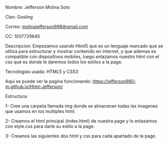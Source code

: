Nombre: Jefferson Molina Soto

Clan: Gosling

Correo: molinajefferson998@gmail.com

CC: 1007729845

Descripcion:
Empezamos usando Html5 que es un lenguaje marcado que se utiliza para estructurar y mostrar contenido en internet, y que ademas es compatible con dispositivos mobiles, luego enlazamos nuestro html con el css que es donde le daremos todos los estilos a la page. 

Tecnologias usada: HTML5 y CSS3

Aqui se puede ver la pagina funcionando:
https://jefferson980-m.github.io/Html-Jefferson/ 

Estructura:

1- Cree una carpeta llamada img donde se almacenan todas las imagenes que usamos en los multiples html.

2- Creamos el html principal (index.html) de nuestra page y lo enlazamos con style.css para darle su estilo a la page. 

3- Creamos las siguientes dos html y css para cada apartado de la page. 
